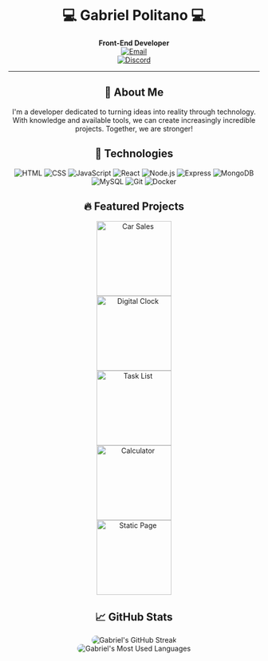 <h1 align="center">💻 Gabriel Politano 💻</h1>

<p align="center">
  <b>Front-End Developer</b><br>
  <a href="mailto:gabriel.cpolitano@gmail.com">
    <img src="https://img.shields.io/badge/-Email-D14836?style=flat-square&logo=Gmail&logoColor=white" alt="Email"/><br>
  </a>
  <a href="https://discordapp.com/users/1230514914142060575">
    <img src="https://img.shields.io/badge/Discord-7289DA?style=flat-square&logo=discord&logoColor=white" alt="Discord"/>
  </a>
</p>

---

<h2 align="center">🚀 About Me</h2>
<p align="center">I'm a developer dedicated to turning ideas into reality through technology. With knowledge and available tools, we can create increasingly incredible projects. Together, we are stronger!</p>

<h2 align="center">📱 Technologies</h2>

<p align="center">
  <img src="https://img.shields.io/badge/-HTML-E34F26?style=flat-square&logo=html5&logoColor=white" alt="HTML"/>
  <img src="https://img.shields.io/badge/-CSS-1572B6?style=flat-square&logo=css3&logoColor=white" alt="CSS"/>
  <img src="https://img.shields.io/badge/-JavaScript-F7DF1E?style=flat-square&logo=javascript&logoColor=black" alt="JavaScript"/>
  <img src="https://img.shields.io/badge/-React-61DAFB?style=flat-square&logo=react&logoColor=black" alt="React"/>
  <img src="https://img.shields.io/badge/-Node.js-339933?style=flat-square&logo=node.js&logoColor=white" alt="Node.js"/>
  <img src="https://img.shields.io/badge/-Express-black?style=flat-square&logo=Express" alt="Express"/>
  <img src="https://img.shields.io/badge/-MongoDB-47A248?style=flat-square&logo=mongodb&logoColor=white" alt="MongoDB"/>
  <img src="https://img.shields.io/badge/-MySQL-4479A1?style=flat-square&logo=mysql&logoColor=white" alt="MySQL"/>
  <img src="https://img.shields.io/badge/-Git-F05032?style=flat-square&logo=git&logoColor=white" alt="Git"/>
  <img src="https://img.shields.io/badge/-Docker-2496ED?style=flat-square&logo=docker&logoColor=white" alt="Docker"/>
</p>


<h2 align="center">🔥 Featured Projects</h2>

<p align="center">
   <a href="https://github.com/gabrielcpolitano/Venda_Carros">
    <img src="https://img.shields.io/badge/-Venda_Carros-000?style=flat-square&logo=github&logoColor=blue" alt="Car Sales" width="150"/><br>
  </a>
  <a href="https://github.com/gabrielcpolitano/Relogio">
    <img src="https://img.shields.io/badge/-Digital_Clock-000?style=flat-square&logo=github&logoColor=blue" alt="Digital Clock" width="150"/><br>
  </a>
  <a href="https://github.com/gabrielcpolitano/Lista_Tarefas">
    <img src="https://img.shields.io/badge/-Task_List-000?style=flat-square&logo=github&logoColor=blue" alt="Task List" width="150"/><br>
  </a>
  <a href="https://github.com/gabrielcpolitano/Calculadora">
    <img src="https://img.shields.io/badge/-Calculator-000?style=flat-square&logo=github&logoColor=blue" alt="Calculator" width="150"/><br>
  </a>
  <a href="https://github.com/gabrielcpolitano/Pagina_Estatica">
    <img src="https://img.shields.io/badge/-Static_Page-000?style=flat-square&logo=github&logoColor=blue" alt="Static Page" width="150"/><br>
  </a>
</p>


<h2 align="center">📈 GitHub Stats</h2>
<div align="center">
  <img
    style="border-radius: 10px;"
    src="https://github-readme-streak-stats.herokuapp.com/?user=gabrielcpolitano&theme=catppuccin-mocha&hide_border=false"
    alt="Gabriel's GitHub Streak"
  />
</div>

<div align="center">
  <img
    style="border-radius: 10px;"
    src="https://github-readme-stats.vercel.app/api/top-langs/?username=gabrielcpolitano&layout=compact&bg_color=30,2e2e2e,4b4b4b&title_color=fff&text_color=fff"
    alt="Gabriel's Most Used Languages"
  />
</div>

